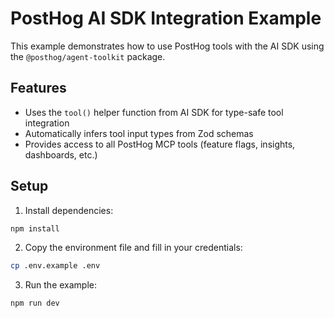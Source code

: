 # PostHog AI SDK Integration Example

This example demonstrates how to use PostHog tools with the AI SDK using the `@posthog/agent-toolkit` package.

## Features

- Uses the `tool()` helper function from AI SDK for type-safe tool integration
- Automatically infers tool input types from Zod schemas
- Provides access to all PostHog MCP tools (feature flags, insights, dashboards, etc.)

## Setup

1. Install dependencies:
```bash
npm install
```

2. Copy the environment file and fill in your credentials:
```bash
cp .env.example .env
```

3. Run the example:
```bash
npm run dev
```